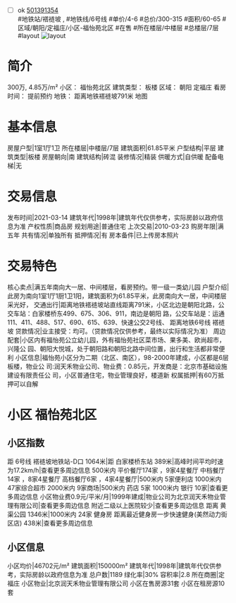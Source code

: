 - [ ] ok [501391354](https://bj.5i5j.com/ershoufang/501391354.html)  
 #地铁站/褡裢坡 ,  #地铁线/6号线
#单价/4-6 #总价/300-315 #面积/60-65   #区域/朝阳/定福庄/小区-福怡苑北区 #在售 #所在楼层/中楼层 #总楼层/7层 #layout 
![layout](http://image2a.5i5j.com/bdir/layout/542944.jpg_P5.jpg) 
# 简介 
 300万,  4.85万/m² 
小区： 福怡苑北区
建筑类型： 板楼
区域： 朝阳 定福庄
看房时间： 提前预约
地铁： 距离地铁褡裢坡791米 地图
# 基本信息 
 房屋户型|1室1厅1卫
所在楼层|中楼层/7层
建筑面积|61.85平米
户型结构|平层
建筑类型|板楼
房屋朝向|南
建筑结构|砖混
装修情况|精装
供暖方式|自供暖
配备电梯|无
# 交易信息 
 发布时间|2021-03-14
建筑年代|1998年|建筑年代仅供参考，实际房龄以政府信息为准
产权性质|商品房
规划用途|普通住宅
上次交易|2010-03-23
购房年限|满五年
共有情况|单独所有
抵押情况|有
房本备件|已上传房本照片
# 交易特色 
 核心卖点|满五年南向大一居、中间楼层，看房预约。带一级一类幼儿园
户型介绍|此房为南向1室1厅1厨1卫1阳，建筑面积为61.85平米，此房南向大一居，中间楼层 采光好，
交通出行|距离地铁褡裢坡站直线距离791米，小区北边是朝阳北路，公交车站：白家楼桥东499、675、306、911，南边是朝阳
路，公交车站是：运通111、411、488、517、690、615、639、快速公交2号线、
距离地铁6号线 褡裢坡
贷款情况|业主接受：均可。（贷款情况仅供参考，最终以实际情况为准）
周边配套|小区内有福怡苑公立幼儿园，外有福怡苑社区菜市场、果多美、欧尚超市，兴隆公
园、朝阳大悦城，处于朝阳路和朝阳北路中间位置，出行和生活都非常便利
小区信息|福怡苑小区分为二期（北区、南区），98-2000年建成，小区都是6层板楼，物业公
司:润天禾物业公司、物业费：0.85元，开发商是：北京市基础设施建设有限责任公
司，小区普通住宅，物业管理良好，楼道新
权属抵押|有60万抵押可以自解
# 小区 福怡苑北区
## 小区指数 
 距 6号线 褡裢坡地铁站-D口 1064米|距 白家楼桥东站 389米|高峰时间平均时速为17.2km/h|查看更多周边信息
500米内 平价餐厅174家 ，9家4星餐厅
中档餐厅14家 ，8家4星餐厅
高档餐厅6家 ，4家4星餐厅|500米内 5家便利店
1000米内 47家综合超市
2000米内 9家商场|500米内 药店 5家
1000米内 银行 10家|查看更多周边信息
小区物业费0.9元/平米/月|1999年建成|物业公司为北京润天禾物业管理有限公司|查看更多周边信息
附近二级以上医院较少|查看更多周边信息
距离 黄渠公园 1346米|1000米内 24家 健身房
距离最近健身房一步快速健身(美然动力街区店) 438米|查看更多周边信息
## 小区信息 
 小区均价|46702元/m²
建筑面积|150000m²
建筑年代|1998年|建筑年代仅供参考，实际房龄以政府信息为准
总户数|1189
绿化率|30%
容积率|2.8
所在商圈|定福庄
小区物业|北京润天禾物业管理有限公司
小区在售房源31套
小区在租房源10套

